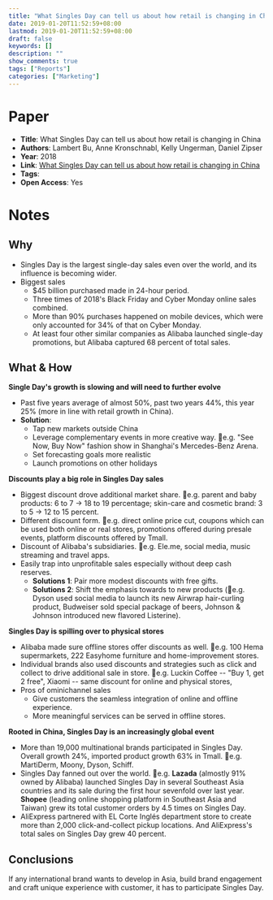 ```yaml
---
title: "What Singles Day can tell us about how retail is changing in China"
date: 2019-01-20T11:52:59+08:00
lastmod: 2019-01-20T11:52:59+08:00
draft: false
keywords: []
description: ""
show_comments: true
tags: ["Reports"]
categories: ["Marketing"]
---
```


# Paper
- **Title**: What Singles Day can tell us about how retail is changing in China
- **Authors**: Lambert Bu, Anne Kronschnabl, Kelly Ungerman, Daniel Zipser
- **Year**: 2018
- **Link**: [What Singles Day can tell us about how retail is changing in China](https://www.mckinsey.com/business-functions/marketing-and-sales/our-insights/what-singles-day-can-tell-us-about-how-retail-is-changing-in-china)
- **Tags**:
- **Open Access**: Yes

# Notes
## Why
- Singles Day is the largest single-day sales even over the world, and its influence is becoming wider.
- Biggest sales
    - $45 billion purchased made in 24-hour period.
    - Three times of 2018's Black Friday and Cyber Monday online sales combined.
    - More than 90% purchases happened on mobile devices, which were only accounted for 34% of that on Cyber Monday.
    - At least four other similar companies as Alibaba launched single-day promotions, but Alibaba captured 68 percent of total sales.

## What & How

**Single Day's growth is slowing and will need to further evolve**

- Past five years average of almost 50%, past two years 44%, this year 25% (more in line with retail growth in China).
- **Solution**: 
    - Tap new markets outside China
    - Leverage complementary events in more creative way. 🌰e.g. "See Now, Buy Now" fashion show in Shanghai's Mercedes-Benz Arena.
    - Set forecasting goals more realistic
    - Launch promotions on other holidays

**Discounts play a big role in Singles Day sales**

- Biggest discount drove additional market share. 🌰e.g. parent and baby products: 6 to 7 → 18 to 19 percentage; skin-care and cosmetic brand: 3 to 5 → 12 to 15 percent.
- Different discount form. 🌰e.g. direct online price cut, coupons which can be used both online or real stores, promotions offered during presale events, platform discounts offered by Tmall.
- Discount of Alibaba's subsidiaries. 🌰e.g. Ele.me, social media, music streaming and travel apps.
- Easily trap into unprofitable sales especially without deep cash reserves.
    - **Solutions 1**: Pair more modest discounts with free gifts. 
    - **Solutions 2**: Shift the emphasis towards to new products (🌰e.g. Dyson used social media to launch its new Airwrap hair-curling product, Budweiser sold special package of beers, Johnson & Johnson introduced new flavored Listerine).

**Singles Day is spilling over to physical stores**

- Alibaba made sure offline stores offer discounts as well. 🌰e.g. 100 Hema supermarkets, 222 Easyhome furniture and home-improvement stores.
- Individual brands also used discounts and strategies such as click and collect to drive additional sale in store. 🌰e.g. Luckin Coffee -- "Buy 1, get 2 free", Xiaomi -- same discount for online and physical stores,
- Pros of ominichannel sales
    - Give customers the seamless integration of online and offline experience.
    - More meaningful services can be served in offline stores.

**Rooted in China, Singles Day is an increasingly global event**

- More than 19,000 multinational brands participated in Singles Day. Overall growth 24%, imported product growth 63% in Tmall. 🌰e.g. MartiDerm, Moony, Dyson, Schiff.
- Singles Day fanned out over the world. 🌰e.g. **Lazada** (almostly 91% owned by Alibaba) launched Singles Day in several Southeast Asia countries and its sale during the first hour sevenfold over last year. **Shopee** (leading online shopping platform in Southeast Asia and Taiwan) grew its total customer orders by 4.5 times on Singles Day.
- AliExpress partnered with EL Corte Inglés department store to create more than 2,000 click-and-collect pickup locations. And AliExpress's total sales on Singles Day grew 40 percent.
 
##  Conclusions

If any international brand wants to develop in Asia, build brand engagement and craft unique experience with customer, it has to participate Singles Day.
        